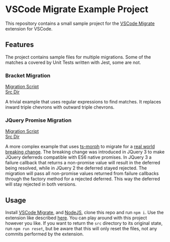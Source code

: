 # VSCode Migrate Example Project

This repository contains a small sample project for the [VSCode Migrate](https://github.com/tis-gmbh/vscode-migrate) extension for VSCode.

## Features

The project contains sample files for multiple migrations. Some of the matches a covered by Unit Tests written with Jest, some are not.

### Bracket Migration

[Migration Script](./.vscode/migrations/bracketMigration.ts)<br/>
[Src Dir](./src/brackets/)<br/>

A trivial example that uses regular expressions to find matches. It replaces inward triple chevrons with outward triple chevrons.

### JQuery Promise Migration

[Migration Script](./.vscode/migrations/jqueryPromiseMigration.ts)<br/>
[Src Dir](./src/jqueryPromise/)<br/>

A more complex example that uses [ts-morph](https://github.com/dsherret/ts-morph) to migrate for a [real world breaking change](https://jquery.com/upgrade-guide/3.0/#callback-exit). The breaking change was introduced in JQuery 3 to make JQuery deferreds compatible with ES6 native promises. In JQuery 3 a failure callback that returns a non-promise value will result in the deferred being resolved, while in JQuery 2 the deferred stayed rejected. The migration will pass all non-promise values returned from failure callbacks through the factory method for a rejected deferred. This way the deferred will stay rejected in both versions.


## Usage

Install [VSCode Migrate](https://github.com/tis-gmbh/vscode-migrate), and [NodeJS](https://nodejs.org/), clone this repo and run `npm i`. Use the extension like described [here](https://github.com/tis-gmbh/vscode-migrate#usage). You can play around with this project however you like. If you want to return the `src` directory to its original state, run `npm run reset`, but be aware that this will only reset the files, not any commits performed by the extension.

